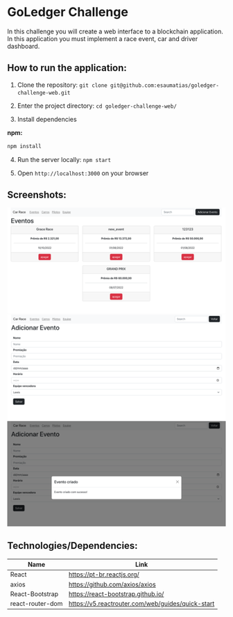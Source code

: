 # GoLedger Challenge

In this challenge you will create a web interface to a blockchain application. In this application you must implement a race event, car and driver dashboard.

## How to run the application:

1) Clone the repository: `git clone git@github.com:esaumatias/goledger-challenge-web.git`

2) Enter the project directory: `cd goledger-challenge-web/`

3) Install dependencies

**npm:**

```bash
npm install
```

4) Run the server locally: `npm start`

5) Open `http://localhost:3000` on your browser

## Screenshots:
![Event Page](/src/screenshots/EventPage.png)
![Add Page](/src/screenshots/ADDPage.png)
![Alert Page](/src/screenshots/AlertAddPage.png)

## Technologies/Dependencies:

| Name | Link |
| -- | -- |
| React | https://pt-br.reactjs.org/ |
| axios | https://github.com/axios/axios |
| React-Bootstrap | https://react-bootstrap.github.io/ |
| react-router-dom | https://v5.reactrouter.com/web/guides/quick-start |
